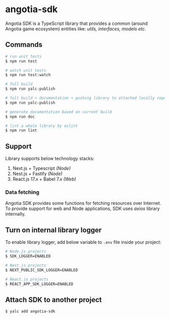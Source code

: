 # angotia-sdk

Angotia SDK is a TypeScript library that provides a common (around Angotia game ecosystem) entities like: _utils, interfaces, models etc_.

## Commands

```bash
# run unit tests
$ npm run test

# watch unit tests
$ npm run test:watch

# full build
$ npm run yalc-publish

# full build + documentation + pushing library to attached locally repos
$ npm run yalc-publish

# generate documentation based on current build
$ npm run doc

# lint a whole library by eslint
$ npm run lint

```

## Support

Library supports below technology stacks:

1. Next.js + Typescript _(Node)_
2. Nest.js + Fastify _(Node)_
3. React.js 17.x + Babel 7.x _(Web)_

### Data fetching

Angotia SDK provides some functions for fetching resources over Internet. To provide support
for web and Node applications, SDK uses _axios_ library internally.

## Turn on internal library logger

To enable library logger, add below variable to `.env` file inside your project:

```bash
# Node.js projects
$ SDK_LOGGER=ENABLED

# Next.js projects
$ NEXT_PUBLIC_SDK_LOGGER=ENABLED

# React.js projects
$ REACT_APP_SDK_LOGGER=ENABLED
```

## Attach SDK to another project

```bash
$ yalc add angotia-sdk
```
